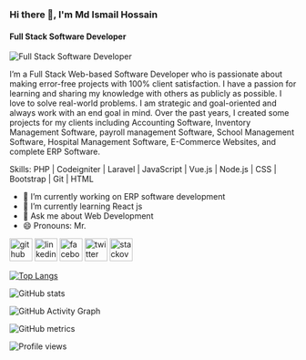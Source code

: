### Hi there 👋, I'm Md Ismail Hossain
#### Full Stack Software Developer
![Full Stack Software Developer](https://www.linkedin.com/in/md-ismail-hossain-606309234/overlay/background-image/)

I’m a Full Stack Web-based Software Developer who is passionate about making error-free projects with 100% client satisfaction. I have a passion for learning and sharing my knowledge with others as publicly as possible. I love to solve real-world problems. I am strategic and goal-oriented and always work with an end goal in mind.
Over the past years, I created some projects for my clients including Accounting Software, Inventory Management Software, payroll management Software, School Management Software, Hospital Management Software, E-Commerce Websites, and complete ERP Software.

Skills: PHP | Codeigniter | Laravel | JavaScript | Vue.js | Node.js | CSS | Bootstrap | Git | HTML

- 🔭 I’m currently working on ERP software development 
- 🌱 I’m currently learning React js 
- 💬 Ask me about Web Development 
- 😄 Pronouns: Mr.  


[<img src='https://cdn.jsdelivr.net/npm/simple-icons@3.0.1/icons/github.svg' alt='github' height='40'>](https://github.com/Ismail0184)  [<img src='https://cdn.jsdelivr.net/npm/simple-icons@3.0.1/icons/linkedin.svg' alt='linkedin' height='40'>](https://www.linkedin.com/in/https://www.linkedin.com/in/md-ismail-hossain-606309234//)  [<img src='https://cdn.jsdelivr.net/npm/simple-icons@3.0.1/icons/facebook.svg' alt='facebook' height='40'>](https://www.facebook.com/https://www.facebook.com/ismailhossain1009)  [<img src='https://cdn.jsdelivr.net/npm/simple-icons@3.0.1/icons/twitter.svg' alt='twitter' height='40'>](https://twitter.com/https://twitter.com/Ismail57413689)  [<img src='https://cdn.jsdelivr.net/npm/simple-icons@3.0.1/icons/stackoverflow.svg' alt='stackoverflow' height='40'>](https://stackoverflow.com/users/https://stackoverflow.com/users/7301609/md-ismail-hossain)  

[![Top Langs](https://github-readme-stats.vercel.app/api/top-langs/?username=Ismail0184)](https://github.com/anuraghazra/github-readme-stats)

![GitHub stats](https://github-readme-stats.vercel.app/api?username=Ismail0184&show_icons=true&count_private=true)  

![GitHub Activity Graph](https://activity-graph.herokuapp.com/graph?username=Ismail0184)  

![GitHub metrics](https://metrics.lecoq.io/Ismail0184)  

![Profile views](https://gpvc.arturio.dev/Ismail0184)  
